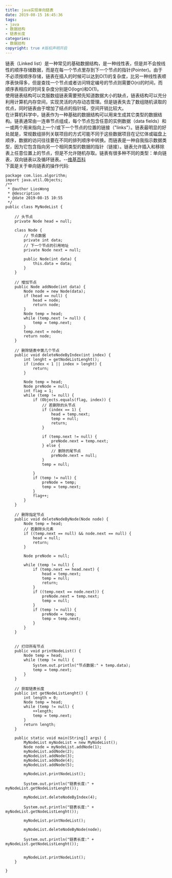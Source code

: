 ```yaml
---
title: java实现单向链表
date: 2019-08-15 16:45:36
tags:
- java
- 数据结构
- 链表长度
categories:
- 数据结构   
copyright: true #版权声明开启    
---
```


链表（Linked list）是一种常见的基础数据结构，是一种线性表，但是并不会按线性的顺序存储数据，而是在每一个节点里存到下一个节点的指针(Pointer)。由于不必须按顺序存储，链表在插入的时候可以达到O(1)的复杂度，比另一种线性表顺序表快得多，但是查找一个节点或者访问特定编号的节点则需要O(n)的时间，而顺序表相应的时间复杂度分别是O(logn)和O(1)。  
使用链表结构可以克服数组链表需要预先知道数据大小的缺点，链表结构可以充分利用计算机内存空间，实现灵活的内存动态管理。但是链表失去了数组随机读取的优点，同时链表由于增加了结点的指针域，空间开销比较大。  
在计算机科学中，链表作为一种基础的数据结构可以用来生成其它类型的数据结构。链表通常由一连串节点组成，每个节点包含任意的实例数据（data fields）和一或两个用来指向上一个/或下一个节点的位置的链接（"links"）。链表最明显的好处就是，常规数组排列关联项目的方式可能不同于这些数据项目在记忆体或磁盘上顺序，数据的访问往往要在不同的排列顺序中转换。而链表是一种自我指示数据类型，因为它包含指向另一个相同类型的数据的指针（链接）。链表允许插入和移除表上任意位置上的节点，但是不允许随机存取。链表有很多种不同的类型：单向链表，双向链表以及循环链表。--[维基百科](https://zh.wikipedia.org/wiki/%E9%93%BE%E8%A1%A8)  
下面是关于单向链表的操作代码:
```
package com.lios.algorithm;
import java.util.Objects;
/**
 * @author LiosWong
 * @description
 * @date 2019-08-15 10:55
 */
public class MyNodeList {

    // 头节点
    private Node head = null;

    class Node {
        // 节点数据
        private int data;
        // 下一个节点的引用地址
        private Node next = null;

        public Node(int data) {
            this.data = data;
        }
    }

    // 增加节点
    public Node addNode(int data) {
        Node node = new Node(data);
        if (head == null) {
            head = node;
            return node;
        }
        Node temp = head;
        while (temp.next != null) {
            temp = temp.next;
        }
        temp.next = node;
        return node;
    }

    // 删除链表中第几个节点
    public void deleteNodeByIndex(int index) {
        int lenght = getNodeListLenght();
        if (index < 1 || index > lenght) {
            return;
        }

        Node temp = head;
        Node preNode = null;
        int flag = 1;
        while (temp != null) {
            if (Objects.equals(flag, index)) {
                // 若删除的头节点
                if (index == 1) {
                    head = temp.next;
                    temp = null;
                    return;
                }

                if (temp.next != null) {
                    preNode.next = temp.next;
                } else {
                    // 删除的尾节点
                    preNode.next = null;
                }
                temp = null;

            }
            if (temp != null) {
                preNode = temp;
                temp = temp.next;
            }
            flag++;
        }
    }

    // 删除指定节点
    public void deleteNodeByNode(Node node) {
        Node temp = head;
        // 若删除头元素
        if ((temp.next == null) && node.next == null) {
            head = null;
            return;
        }

        Node preNode = null;

        while (temp != null) {
            if (temp.next == head.next) {
                head = temp.next;
                temp = null;
                return;
            }
            if ((temp.next == node.next)) {
                preNode.next = temp.next;
                temp = null;
            }
            if (temp != null) {
                preNode = temp;
                temp = temp.next;
            }
        }
    }


    // 打印所有节点
    public void printNodeList() {
        Node temp = head;
        while (temp != null) {
            System.out.println("节点数据:" + temp.data);
            temp = temp.next;
        }
    }

    // 获取链表长度
    public int getNodeListLenght() {
        int length = 0;
        Node temp = head;
        while (temp != null) {
            ++length;
            temp = temp.next;
        }
        return length;
    }

    public static void main(String[] args) {
        MyNodeList myNodeList = new MyNodeList();
        Node node = myNodeList.addNode(1);
        myNodeList.addNode(2);
        myNodeList.addNode(3);
        myNodeList.addNode(4);
        myNodeList.addNode(5);

        myNodeList.printNodeList();

        System.out.println("链表长度:" + myNodeList.getNodeListLenght());

        myNodeList.deleteNodeByIndex(4);

        System.out.println("链表长度:" + myNodeList.getNodeListLenght());

        myNodeList.printNodeList();

        myNodeList.deleteNodeByNode(node);

        System.out.println("链表长度:" + myNodeList.getNodeListLenght());


        myNodeList.printNodeList();
    }

}
```
